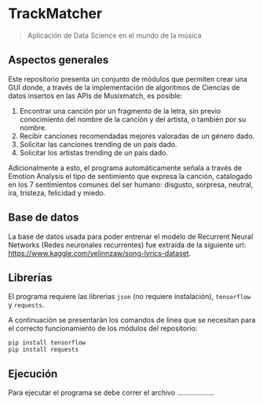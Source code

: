 # TrackMatcher
> Aplicación de Data Science en el mundo de la música

## Aspectos generales
Este repositorio presenta un conjunto de módulos que permiten crear una GUI donde, a través de la implementación de algoritmos de Ciencias de datos insertos en las APIs de Musixmatch, es posible:

1. Encontrar una canción por un fragmento de la letra, sin previo conocimiento del nombre de la canción y del artista, o también por su nombre.
2. Recibir canciones recomendadas mejores valoradas de un género dado.
3. Solicitar las canciones trending de un país dado.
4. Solicitar los artistas trending de un país dado.

Adicionalmente a esto, el programa automáticamente señala a través de Emotion Analysis el tipo de sentimiento que expresa la canción, catalogado en los 7 sentimientos comunes del ser humano: disgusto, sorpresa, neutral, ira, tristeza, felicidad y miedo.

## Base de datos
La base de datos usada para poder entrenar el modelo de Recurrent Neural Networks (Redes neuronales recurrentes) fue extraída de la siguiente url: https://www.kaggle.com/yelinnzaw/song-lyrics-dataset.

## Librerías
El programa requiere las librerías ```json``` (no requiere instalación), ```tensorflow``` y ```requests```.

A continuación se presentarán los comandos de línea que se necesitan para el correcto funcionamiento de los módulos del repositorio:

```shell
pip install tensorflow
pip install requests
```

## Ejecución
Para ejecutar el programa se debe correr el archivo ...................
